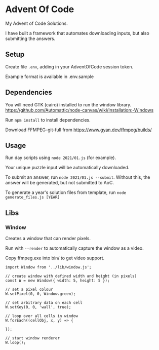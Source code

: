 # Advent Of Code

My Advent of Code Solutions.

I have built a framework that automates downloading inputs, but also submitting the answers.

## Setup

Create file `.env`, adding in your AdventOfCode session token.

Example format is available in .env.sample

## Dependencies

You will need GTK (cairo) installed to run the window library.
https://github.com/Automattic/node-canvas/wiki/Installation:-Windows

Run `npm install` to install dependencies.

Download FFMPEG-git-full from https://www.gyan.dev/ffmpeg/builds/

## Usage

Run day scripts using `node 2021/01.js` (for example).

Your unique puzzle input will be automatically downloaded.

To submit an answer, run `node 2021/01.js --submit`. Without this, the answer will be generated, but not submitted to AoC.

To generate a year's solution files from template, run `node generate_files.js [YEAR]`

## Libs

### Window

Creates a window that can render pixels.

Run with `--render` to automatically capture the window as a video.

Copy ffmpeg.exe into bin/ to get video support.

```
import Window from '../lib/window.js';

// create window with defined width and height (in pixels)
const W = new Window({ width: 5, height: 5 });

// set a pixel colour
W.setPixel(0, 0, Window.green);

// set arbitrary data on each cell
W.setKey(0, 0, 'wall', true);

// loop over all cells in window
W.forEach((cellObj, x, y) => {

});

// start window renderer
W.loop();
```